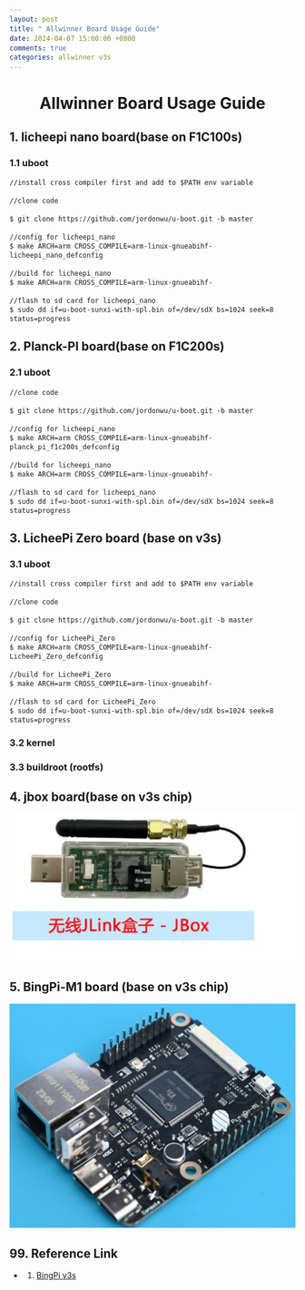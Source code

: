 ```yaml
---
layout: post
title: " Allwinner Board Usage Guide"
date: 2024-04-07 15:00:00 +0800
comments: true
categories: allwinner v3s
---
```


# <center> Allwinner Board Usage Guide

## 1. licheepi nano board(base on F1C100s)
### 1.1 uboot
```
//install cross compiler first and add to $PATH env variable

//clone code

$ git clone https://github.com/jordonwu/u-boot.git -b master

//config for licheepi_nano
$ make ARCH=arm CROSS_COMPILE=arm-linux-gnueabihf- licheepi_nano_defconfig

//build for licheepi_nano
$ make ARCH=arm CROSS_COMPILE=arm-linux-gnueabihf-

//flash to sd card for licheepi_nano
$ sudo dd if=u-boot-sunxi-with-spl.bin of=/dev/sdX bs=1024 seek=8 status=progress

```

## 2. Planck-PI board(base on F1C200s)
### 2.1 uboot
```
//clone code

$ git clone https://github.com/jordonwu/u-boot.git -b master

//config for licheepi_nano
$ make ARCH=arm CROSS_COMPILE=arm-linux-gnueabihf- planck_pi_f1c200s_defconfig

//build for licheepi_nano
$ make ARCH=arm CROSS_COMPILE=arm-linux-gnueabihf-

//flash to sd card for licheepi_nano
$ sudo dd if=u-boot-sunxi-with-spl.bin of=/dev/sdX bs=1024 seek=8 status=progress

```

## 3. LicheePi Zero board (base on v3s)
### 3.1 uboot
```
//install cross compiler first and add to $PATH env variable

//clone code

$ git clone https://github.com/jordonwu/u-boot.git -b master

//config for LicheePi_Zero
$ make ARCH=arm CROSS_COMPILE=arm-linux-gnueabihf- LicheePi_Zero_defconfig

//build for LicheePi_Zero
$ make ARCH=arm CROSS_COMPILE=arm-linux-gnueabihf-

//flash to sd card for LicheePi_Zero
$ sudo dd if=u-boot-sunxi-with-spl.bin of=/dev/sdX bs=1024 seek=8 status=progress

```

### 3.2 kernel

### 3.3 buildroot (rootfs)


## 4. jbox board(base on v3s chip)
![JBox Board](/static/img/2024-04-07-allwinner-board-summary/jbox/jbox.png)


## 5. BingPi-M1 board (base on v3s chip)
![BingPi-M1 Board](/static/img/2024-04-07-allwinner-board-summary/bingpi-m1/bingpi-m1.png)



## 99. Reference Link
* 1) [BingPi v3s](https://liefyuan.blog.csdn.net/article/details/127263769?spm=1001.2014.3001.5502)
